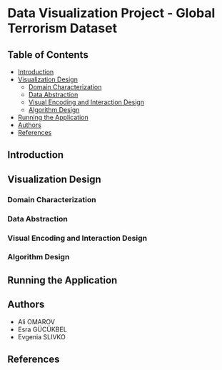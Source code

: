 # Data Visualization Project - Global Terrorism Dataset

## Table of Contents
- [Introduction](#introduction)
- [Visualization Design](#visualization-design)
    - [Domain Characterization](#domain-characterization)
    - [Data Abstraction](#data-abstraction)
    - [Visual Encoding and Interaction Design](#visual-encoding-and-interaction-design)
    - [Algorithm Design](#algorithm-design)
- [Running the Application](#running-the-application)
- [Authors](#authors)
- [References](#references)


## Introduction

## Visualization Design

### Domain Characterization

### Data Abstraction

### Visual Encoding and Interaction Design

### Algorithm Design

## Running the Application

## Authors

- Ali OMAROV
- Esra GÜCÜKBEL
- Evgenia SLIVKO

## References
